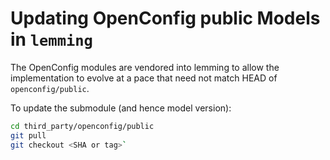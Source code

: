 # Updating OpenConfig public Models in `lemming`

The OpenConfig modules are vendored into lemming to allow the implementation to
evolve at a pace that need not match HEAD of `openconfig/public`.

To update the submodule (and hence model version):

```bash
cd third_party/openconfig/public
git pull
git checkout <SHA or tag>`
```


